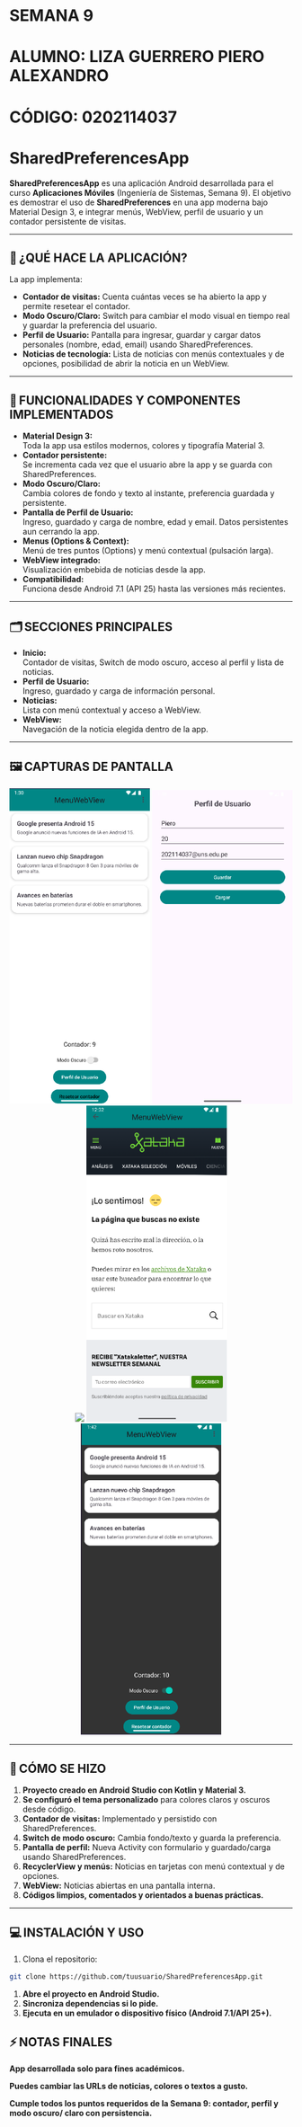 # SEMANA 9  
# ALUMNO: LIZA GUERRERO PIERO ALEXANDRO  
# CÓDIGO: 0202114037  

# SharedPreferencesApp

**SharedPreferencesApp** es una aplicación Android desarrollada para el curso **Aplicaciones Móviles** (Ingeniería de Sistemas, Semana 9). El objetivo es demostrar el uso de **SharedPreferences** en una app moderna bajo Material Design 3, e integrar menús, WebView, perfil de usuario y un contador persistente de visitas.

---

## 🚩 ¿QUÉ HACE LA APLICACIÓN?

La app implementa:
- **Contador de visitas:** Cuenta cuántas veces se ha abierto la app y permite resetear el contador.
- **Modo Oscuro/Claro:** Switch para cambiar el modo visual en tiempo real y guardar la preferencia del usuario.
- **Perfil de Usuario:** Pantalla para ingresar, guardar y cargar datos personales (nombre, edad, email) usando SharedPreferences.
- **Noticias de tecnología:** Lista de noticias con menús contextuales y de opciones, posibilidad de abrir la noticia en un WebView.

---

## 🎨 FUNCIONALIDADES Y COMPONENTES IMPLEMENTADOS

- **Material Design 3:**  
  Toda la app usa estilos modernos, colores y tipografía Material 3.
- **Contador persistente:**  
  Se incrementa cada vez que el usuario abre la app y se guarda con SharedPreferences.
- **Modo Oscuro/Claro:**  
  Cambia colores de fondo y texto al instante, preferencia guardada y persistente.
- **Pantalla de Perfil de Usuario:**  
  Ingreso, guardado y carga de nombre, edad y email. Datos persistentes aun cerrando la app.
- **Menus (Options & Context):**  
  Menú de tres puntos (Options) y menú contextual (pulsación larga).
- **WebView integrado:**  
  Visualización embebida de noticias desde la app.
- **Compatibilidad:**  
  Funciona desde Android 7.1 (API 25) hasta las versiones más recientes.

---

## 🗂️ SECCIONES PRINCIPALES

- **Inicio:**  
  Contador de visitas, Switch de modo oscuro, acceso al perfil y lista de noticias.
- **Perfil de Usuario:**  
  Ingreso, guardado y carga de información personal.
- **Noticias:**  
  Lista con menú contextual y acceso a WebView.
- **WebView:**  
  Navegación de la noticia elegida dentro de la app.

---

## 🖼️ CAPTURAS DE PANTALLA

<!-- Sube tus imágenes a la carpeta /images del repo y enlaza así: -->

<p align="center">
  <img src="images/screenshot_inicio.png" width="250"/>
  <img src="images/screenshot_perfil.png" width="250"/>
  <img src="images/screenshot_noticia_context_menu.png" width="250"/>
  <img src="images/screenshot_webview.png" width="250"/>
  <img src="images/screenshot_modo_oscuro.png" width="250"/>
</p>

---

## 🔨 CÓMO SE HIZO

1. **Proyecto creado en Android Studio con Kotlin y Material 3.**
2. **Se configuró el tema personalizado** para colores claros y oscuros desde código.
3. **Contador de visitas:** Implementado y persistido con SharedPreferences.
4. **Switch de modo oscuro:** Cambia fondo/texto y guarda la preferencia.
5. **Pantalla de perfil:** Nueva Activity con formulario y guardado/carga usando SharedPreferences.
6. **RecyclerView y menús:** Noticias en tarjetas con menú contextual y de opciones.
7. **WebView:** Noticias abiertas en una pantalla interna.
8. **Códigos limpios, comentados y orientados a buenas prácticas.**

---

## 💻 INSTALACIÓN Y USO

1. Clona el repositorio:
```bash
git clone https://github.com/tuusuario/SharedPreferencesApp.git
```
1. **Abre el proyecto en Android Studio.**
2. **Sincroniza dependencias si lo pide.**
3. **Ejecuta en un emulador o dispositivo físico (Android 7.1/API 25+).**

## ⚡ NOTAS FINALES
**App desarrollada solo para fines académicos.**

**Puedes cambiar las URLs de noticias, colores o textos a gusto.**

**Cumple todos los puntos requeridos de la Semana 9: contador, perfil y modo oscuro/ claro con persistencia.**

